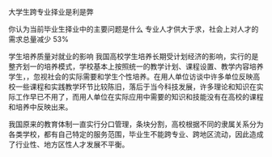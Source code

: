 大学生跨专业择业是利是弊

你认为当前毕业生择业中的主要问题是什么
专业人才供大于求，社会上对人才的需求总量减少 53%

学生培养质量对就业的影响
我国高校学生培养长期受计划经济的影响，实行的是整齐划一的培养模式，学校基本上按照统一的教学计划、课程设置、教学内容培养学生，，忽视社会的实际需要和学生个性培养。在用人单位访谈中许多单位反映高校一些课程和实践教学环节比较陈旧，落后于当今科技发展，许多理论和知识在实际工作早已不用了，而用人单位在实际应用中需要的知识和技能没有在高校的课程和培养中反映出来。

我国原来的教育体制一直实行分口管理，条块分割，高校根据不同的隶属关系分为各类学校，都有自己特定的服务范围，毕业生不能跨专业、跨地区流动，因此造成了行业性、地方区性人才发展不平衡。
